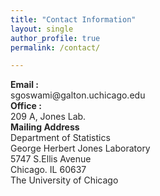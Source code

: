 ```yaml
---
title: "Contact Information"
layout: single
author_profile: true
permalink: /contact/

---
```


<div id="content"><!-- Start content -->
			<div class="contentSpacer"></div><!-- this makes sure the content is long enough for the design -->
			<p style="text-align:justify;"><span style="font:14px; font-weight:bold; color:#262626;font-weight:bold; ">Email :<br /></span><span style="font:16px; color:#262626;">sgoswami@galton.uchicago.edu<br /></span><span style="font:14px; font-weight:bold; color:#262626;font-weight:bold; ">Office :<br /></span><span style="font:16px; color:#262626;">209 A, Jones Lab.<br /></span><span style="font:14px; font-weight:bold; color:#262626;font-weight:bold; ">Mailing Address <br /></span><span style="font:14px; color:#262626;">Department of Statistics<br />George Herbert Jones Laboratory<br />5747 S.Ellis Avenue<br />Chicago. IL 60637<br />The University of Chicago<br /></span></p>
			<div class="clear"></div>
			<div class="clearer"></div>
		</div><!-- End content -->
